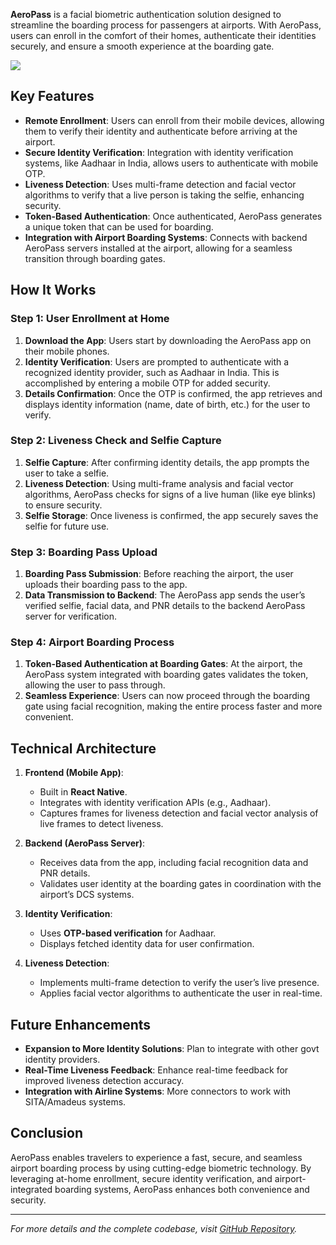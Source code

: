 **AeroPass** is a facial biometric authentication solution designed to streamline the boarding process for passengers at airports. With AeroPass, users can enroll in the comfort of their homes, authenticate their identities securely, and ensure a smooth experience at the boarding gate.

![](https://github.com/bhishekarora/bhishekarora.github.io/blob/master/img/aeropasslogo.png)

## Key Features

- **Remote Enrollment**: Users can enroll from their mobile devices, allowing them to verify their identity and authenticate before arriving at the airport.
- **Secure Identity Verification**: Integration with identity verification systems, like Aadhaar in India, allows users to authenticate with mobile OTP.
- **Liveness Detection**: Uses multi-frame detection and facial vector algorithms to verify that a live person is taking the selfie, enhancing security.
- **Token-Based Authentication**: Once authenticated, AeroPass generates a unique token that can be used for boarding.
- **Integration with Airport Boarding Systems**: Connects with backend AeroPass servers installed at the airport, allowing for a seamless transition through boarding gates.

## How It Works

### Step 1: User Enrollment at Home

1. **Download the App**: Users start by downloading the AeroPass app on their mobile phones.
2. **Identity Verification**: Users are prompted to authenticate with a recognized identity provider, such as Aadhaar in India. This is accomplished by entering a mobile OTP for added security.
3. **Details Confirmation**: Once the OTP is confirmed, the app retrieves and displays identity information (name, date of birth, etc.) for the user to verify.

### Step 2: Liveness Check and Selfie Capture

1. **Selfie Capture**: After confirming identity details, the app prompts the user to take a selfie.
2. **Liveness Detection**: Using multi-frame analysis and facial vector algorithms, AeroPass checks for signs of a live human (like eye blinks) to ensure security.
3. **Selfie Storage**: Once liveness is confirmed, the app securely saves the selfie for future use.

### Step 3: Boarding Pass Upload

1. **Boarding Pass Submission**: Before reaching the airport, the user uploads their boarding pass to the app. 
2. **Data Transmission to Backend**: The AeroPass app sends the user’s verified selfie, facial data, and PNR details to the backend AeroPass server for verification.

### Step 4: Airport Boarding Process

1. **Token-Based Authentication at Boarding Gates**: At the airport, the AeroPass system integrated with boarding gates validates the token, allowing the user to pass through.
2. **Seamless Experience**: Users can now proceed through the boarding gate using facial recognition, making the entire process faster and more convenient.

## Technical Architecture

1. **Frontend (Mobile App)**:
   - Built in **React Native**.
   - Integrates with identity verification APIs (e.g., Aadhaar).
   - Captures frames for liveness detection and facial vector analysis of live frames to detect liveness.
   
2. **Backend (AeroPass Server)**:
   - Receives data from the app, including facial recognition data and PNR details.
   - Validates user identity at the boarding gates in coordination with the airport’s DCS systems.

3. **Identity Verification**:
   - Uses **OTP-based verification** for Aadhaar.
   - Displays fetched identity data for user confirmation.

4. **Liveness Detection**:
   - Implements multi-frame detection to verify the user’s live presence.
   - Applies facial vector algorithms to authenticate the user in real-time.


## Future Enhancements

- **Expansion to More Identity Solutions**: Plan to integrate with other govt identity providers.
- **Real-Time Liveness Feedback**: Enhance real-time feedback for improved liveness detection accuracy.
- **Integration with Airline Systems**: More connectors to work with SITA/Amadeus systems.

## Conclusion

AeroPass enables travelers to experience a fast, secure, and seamless airport boarding process by using cutting-edge biometric technology. By leveraging at-home enrollment, secure identity verification, and airport-integrated boarding systems, AeroPass enhances both convenience and security.

---

*For more details and the complete codebase, visit [GitHub Repository](#).*

